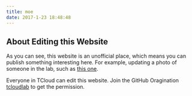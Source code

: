 ```yaml
---
title: moe
date: 2017-1-23 18:48:48
---
```


## About Editing this Website
As you can see, this website is an unofficial place, which means you can publish something interesting here. For example, updating a photo of someone in the lab, such as [this one](../about/index/godzhuo.jpg).

Everyone in TCloud can edit this website. Join the GitHub Oragination [tcloudlab](https://github.com/tcloudlab) to get the permission.